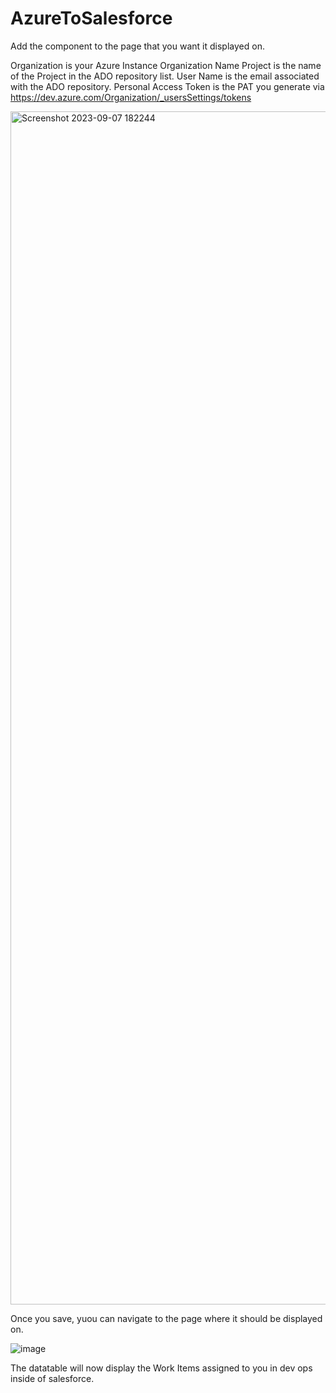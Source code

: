 # AzureToSalesforce

Add the component to the page that you want it displayed on.

Organization is your Azure Instance Organization Name
Project is the name of the Project in the ADO repository list.
User Name is the email associated with the ADO repository.
Personal Access Token is the PAT you generate via https://dev.azure.com/Organization/_usersSettings/tokens

<img width="1909" alt="Screenshot 2023-09-07 182244" src="https://github.com/RPDevJesco/AzureToSalesforce/assets/8800044/cf7b330b-3559-43a2-903e-0d74d988d770">

Once you save, yuou can navigate to the page where it should be displayed on.

![image](https://github.com/RPDevJesco/AzureToSalesforce/assets/8800044/1b30953f-5247-4d4e-aa80-3c844ceeb4ab)

The datatable will now display the Work Items assigned to you in dev ops inside of salesforce.
